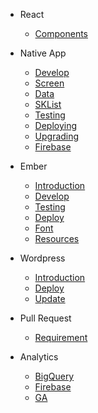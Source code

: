 * React

  * [Components](react-components.md)

* Native App

  * [Develop](native-develop.md)
  * [Screen](native-screen.md)
  * [Data](native-data.md)
  * [SKList](native-sklist.md)
  * [Testing](testing.md)
  * [Deploying](native-deploy.md)
  * [Upgrading](native-upgrading.md)
  * [Firebase](firebase.md)

* Ember

  * [Introduction](ember-intro.md)
  * [Develop](ember-develop.md)
  * [Testing](ember-testing.md)
  * [Deploy](ember-deploy.md)
  * [Font](ember-font-awesome-custom.md)
  * [Resources](ember-resources.md)

* Wordpress

  * [Introduction](wp-intro.md)
  * [Deploy](wp-deploy.md)
  * [Update](wp-update.md)

* Pull Request

  * [Requirement](pull-request.md)

* Analytics
  * [BigQuery](big-query.md)
  * [Firebase](firebase-analytics.md)
  * [GA](google-analytics.md)
